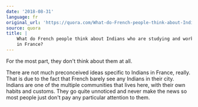 ```yaml
---
date: '2018-08-31'
language: fr
original_url: 'https://quora.com/What-do-French-people-think-about-Indians-who-are-studying-and-working-in-France/answer/Clément-Renaud'
source: quora
title: |
    What do French people think about Indians who are studying and working
    in France?
---
```


For the most part, they don't think about them at all.

There are not much preconceived ideas specific to Indians in France,
really. That is due to the fact that French barely see any Indians in
their city. Indians are one of the multiple communities that lives here,
with their own habits and customs. They go quite unnoticed and never
make the news so most people just don't pay any particular attention to
them.
